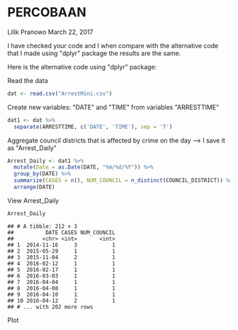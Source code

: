 PERCOBAAN
================
Lilik Pranowo
March 22, 2017

I have checked your code and I when compare with the alternative code that I made using "dplyr" package the results are the same.

Here is the alternative code using "dplyr" package:

Read the data

``` r
dat <- read.csv("ArrestMini.csv")
```

Create new variables: "DATE" and "TIME" from variables "ARRESTTIME"

``` r
dat1 <- dat %>% 
  separate(ARRESTTIME, c('DATE', 'TIME'), sep = 'T')
```

Aggregate council districts that is affected by crime on the day --&gt; I save it as "Arrest\_Daily"

``` r
Arrest_Daily <- dat1 %>%
  mutate(Date = as.Date(DATE, "%m/%d/%Y")) %>%
  group_by(DATE) %>%
  summarize(CASES = n(), NUM_COUNCIL = n_distinct(COUNCIL_DISTRICT)) %>%
  arrange(DATE) 
```

View Arrest\_Daily

``` r
Arrest_Daily
```

    ## # A tibble: 212 × 3
    ##          DATE CASES NUM_COUNCIL
    ##         <chr> <int>       <int>
    ## 1  2014-11-16     3           1
    ## 2  2015-05-29     1           1
    ## 3  2015-11-04     2           1
    ## 4  2016-02-12     1           1
    ## 5  2016-02-17     1           1
    ## 6  2016-03-03     1           1
    ## 7  2016-04-04     1           1
    ## 8  2016-04-08     1           1
    ## 9  2016-04-10     1           1
    ## 10 2016-04-12     2           1
    ## # ... with 202 more rows

Plot
